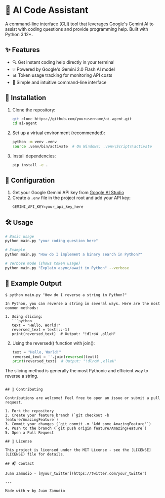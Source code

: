 # 🤖 AI Code Assistant

A command-line interface (CLI) tool that leverages Google's Gemini AI to assist with coding questions and provide programming help. Built with Python 3.12+.

## ✨ Features

- 🔍 Get instant coding help directly in your terminal
- 💡 Powered by Google's Gemini 2.0 Flash AI model
- 📊 Token usage tracking for monitoring API costs
- 🔧 Simple and intuitive command-line interface

## 🚀 Installation

1. Clone the repository:
   ```bash
   git clone https://github.com/yourusername/ai-agent.git
   cd ai-agent
   ```

2. Set up a virtual environment (recommended):
   ```bash
   python -m venv .venv
   source .venv/bin/activate  # On Windows: .venv\Scripts\activate
   ```

3. Install dependencies:
   ```bash
   pip install -e .
   ```

## 🔑 Configuration

1. Get your Google Gemini API key from [Google AI Studio](https://aistudio.google.com/)
2. Create a `.env` file in the project root and add your API key:
   ```
   GEMINI_API_KEY=your_api_key_here
   ```

## 🛠️ Usage

```bash
# Basic usage
python main.py "your coding question here"

# Example
python main.py "How do I implement a binary search in Python?"

# Verbose mode (shows token usage)
python main.py "Explain async/await in Python" --verbose
```

## 📝 Example Output

```
$ python main.py "How do I reverse a string in Python?"

In Python, you can reverse a string in several ways. Here are the most common methods:

1. Using slicing:
   ```python
   text = "Hello, World!"
   reversed_text = text[::-1]
   print(reversed_text)  # Output: "!dlroW ,olleH"
   ```

2. Using the reversed() function with join():
   ```python
   text = "Hello, World!"
   reversed_text = ''.join(reversed(text))
   print(reversed_text)  # Output: "!dlroW ,olleH"
   ```

The slicing method is generally the most Pythonic and efficient way to reverse a string.
```

## 🤝 Contributing

Contributions are welcome! Feel free to open an issue or submit a pull request.

1. Fork the repository
2. Create your feature branch (`git checkout -b feature/AmazingFeature`)
3. Commit your changes (`git commit -m 'Add some AmazingFeature'`)
4. Push to the branch (`git push origin feature/AmazingFeature`)
5. Open a Pull Request

## 📄 License

This project is licensed under the MIT License - see the [LICENSE](LICENSE) file for details.

## 📬 Contact

Juan Zamudio - [@your_twitter](https://twitter.com/your_twitter)

---

Made with ❤️ by Juan Zamudio
